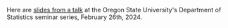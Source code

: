 Here are [slides from a talk](https://petrelharp.github.io/corvallis-feb-2024/corvallis-feb-2024.html)
at the Oregon State University's
Department of Statistics seminar series,
February 26th, 2024.
